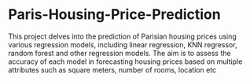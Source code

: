 # Paris-Housing-Price-Prediction
This project delves into the prediction of Parisian housing prices using various regression models, including linear regression, KNN regressor, random forest and other regression models. The aim is to assess the accuracy of each model in forecasting housing prices based on multiple attributes such as square meters, number of rooms, location etc

